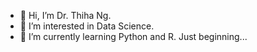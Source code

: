 - 👋 Hi, I’m Dr. Thiha Ng.
- 👀 I’m interested in Data Science.
- 🌱 I’m currently learning Python and R. Just beginning...

<!---
thihanaung-thnn/thihanaung-thnn is a ✨ special ✨ repository because its `README.md` (this file) appears on your GitHub profile.
You can click the Preview link to take a look at your changes.
--->
